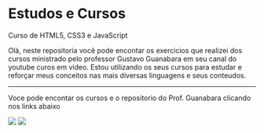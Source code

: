 # <h1>Estudos e Cursos</h1>
Curso de HTML5, CSS3 e JavaScript

Olá, neste repositoria você pode encontar os exercicios que realizei dos cursos ministrado pelo professor Gustavo Guanabara em seu canal do youtube curos em video.
Estou utilizando os seus cursos para estudar e reforçar meus conceitos nas mais diversas linguagens e seus conteudos.
<div>
  <hr>
  <p>Voce pode encontar os cursos e o repositorio do Prof. Guanabara clicando nos links abaixo</p>
  <a href = "https://www.youtube.com/@CursoemVideo"><img src="https://img.shields.io/badge/-Youtube-%23E4405F?style=for-the-badge&logo=youtube&logoColor=white" target="_blank"></a>
  <a href = "github.com/gustavoguanabara"><img src="https://img.shields.io/badge/-github-%23333?style=for-the-badge&logo=github&logoColor=white" target="_blank"></a>
</div>
